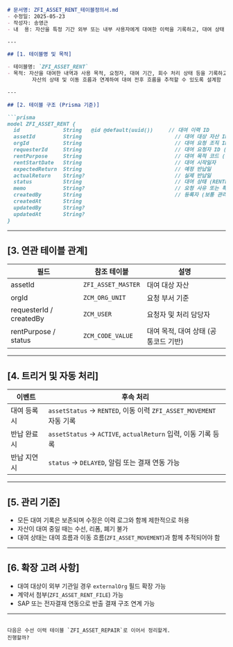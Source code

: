 ````md
# 문서명: ZFI_ASSET_RENT_테이블정의서.md
- 수정일: 2025-05-23
- 작성자: 송영근
- 내  용: 자산을 특정 기간 외부 또는 내부 사용자에게 대여한 이력을 기록하고, 대여 상태 변경 및 회수 일정을 관리하기 위한 자산 대여 이력 테이블 정의서

---

## [1. 테이블명 및 목적]

- 테이블명: `ZFI_ASSET_RENT`
- 목적: 자산을 대여한 내역과 사용 목적, 요청자, 대여 기간, 회수 처리 상태 등을 기록하고,  
        자산의 상태 및 이동 흐름과 연계하여 대여 전후 흐름을 추적할 수 있도록 설계함

---

## [2. 테이블 구조 (Prisma 기준)]

```prisma
model ZFI_ASSET_RENT {
  id              String   @id @default(uuid())     // 대여 이력 ID
  assetId         String                              // 대여 대상 자산 ID (ZFI_ASSET_MASTER.id)
  orgId           String                              // 대여 요청 조직 ID (ZCM_ORG_UNIT.orgId)
  requesterId     String                              // 대여 요청자 ID (ZCM_USER.userId)
  rentPurpose     String                              // 대여 목적 코드 (공통코드: RENT_PURPOSE)
  rentStartDate   String                              // 대여 시작일자
  expectedReturn  String                              // 예정 반납일
  actualReturn    String?                             // 실제 반납일
  status          String                              // 대여 상태 (RENTED / RETURNED / DELAYED 등)
  memo            String?                             // 요청 사유 또는 특이사항
  createdBy       String                              // 등록자 (보통 관리자)
  createdAt       String
  updatedBy       String?
  updatedAt       String?
}
````

---

## \[3. 연관 테이블 관계]

| 필드                      | 참조 테이블             | 설명                     |
| ----------------------- | ------------------ | ---------------------- |
| assetId                 | `ZFI_ASSET_MASTER` | 대여 대상 자산               |
| orgId                   | `ZCM_ORG_UNIT`     | 요청 부서 기준               |
| requesterId / createdBy | `ZCM_USER`         | 요청자 및 처리 담당자           |
| rentPurpose / status    | `ZCM_CODE_VALUE`   | 대여 목적, 대여 상태 (공통코드 기반) |

---

## \[4. 트리거 및 자동 처리]

| 이벤트     | 후속 처리                                                      |
| ------- | ---------------------------------------------------------- |
| 대여 등록 시 | `assetStatus` → `RENTED`, 이동 이력 `ZFI_ASSET_MOVEMENT` 자동 기록 |
| 반납 완료 시 | `assetStatus` → `ACTIVE`, `actualReturn` 입력, 이동 기록 등록      |
| 반납 지연 시 | `status` → `DELAYED`, 알림 또는 결재 연동 가능                       |

---

## \[5. 관리 기준]

* 모든 대여 기록은 보존되며 수정은 이력 로그와 함께 제한적으로 허용
* 자산이 대여 중일 때는 수선, 리폼, 폐기 불가
* 대여 상태는 대여 흐름과 이동 흐름(`ZFI_ASSET_MOVEMENT`)과 함께 추적되어야 함

---

## \[6. 확장 고려 사항]

* 대여 대상이 외부 기관일 경우 `externalOrg` 필드 확장 가능
* 계약서 첨부(`ZFI_ASSET_RENT_FILE`) 가능
* SAP 또는 전자결재 연동으로 반출 결재 구조 연계 가능

---

```

다음은 수선 이력 테이블 `ZFI_ASSET_REPAIR`로 이어서 정리할게.  
진행할까?
```
